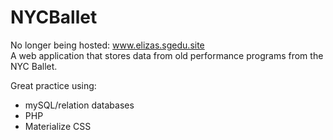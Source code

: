 # NYCBallet
No longer being hosted: www.elizas.sgedu.site
<br>
A web application that stores data from old performance programs from the NYC Ballet.

Great practice using:
- mySQL/relation databases
- PHP
- Materialize CSS
